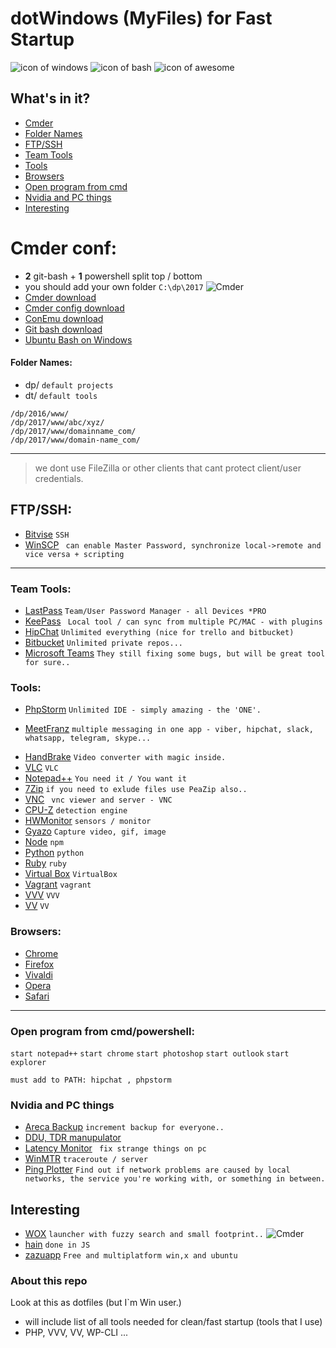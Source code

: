 dotWindows (MyFiles) for Fast Startup
===================
![icon of windows](https://raw.githubusercontent.com/apsolut/dotwindows/master/assets/images/icons/icon-decom-windows-02.png)
![icon of bash](https://raw.githubusercontent.com/apsolut/dotwindows/master/assets/images/icons/icon-decom-bash.png)
![icon of awesome](https://raw.githubusercontent.com/apsolut/dotwindows/master/assets/images/icons/icon-decom-awesome.png)



## What's in it?

- [Cmder](#cmder-conf)
- [Folder Names](#folder-names)
- [FTP/SSH](#ftpssh)
- [Team Tools](#team-tools)
- [Tools](#tools)
- [Browsers](#browsers)
- [Open program from cmd](#open-program-from-cmdpowershell)
- [Nvidia and PC things](#nvidia-and-pc-things)
- [Interesting](#interesting)



# Cmder conf:

* **2** git-bash + **1** powershell split top / bottom
* you should add your own folder ``` C:\dp\2017 ```
![Cmder](https://raw.githubusercontent.com/apsolut/dotwindows/master/assets/images/cmder-look-and-feel-2-split-small.png)
* [Cmder download](http://cmder.net/)
* [Cmder config download](https://raw.githubusercontent.com/apsolut/dotwindows/master/cmder/cmder-git-bash-split-screen.xml)
* [ConEmu download](https://conemu.github.io/)
* [Git bash download](https://git-scm.com/downloads)
* [Ubuntu Bash on Windows](https://github.com/apsolut/bash-on-windows)

#### Folder Names:
 - dp/ `default projects`
 - dt/ `default tools`
``` 
/dp/2016/www/
/dp/2017/www/abc/xyz/
/dp/2017/www/domainname_com/
/dp/2017/www/domain-name_com/
```
--- 

> we dont use FileZilla or other clients that cant protect client/user credentials.

## FTP/SSH:
- [Bitvise](https://www.bitvise.com/) ``` SSH ```
- [WinSCP](https://winscp.net/eng/index.php)
``` can enable Master Password, synchronize local->remote and vice versa + scripting```
   
--- 

### Team Tools:
* [LastPass](https://www.lastpass.com/) ```Team/User Password Manager - all Devices *PRO```
* [KeePass](http://keepass.info/) ``` Local tool / can sync from multiple PC/MAC - with plugins```
* [HipChat](https://www.hipchat.com/) ```Unlimited everything (nice for trello and bitbucket)```
* [Bitbucket](https://bitbucket.org/) ```Unlimited private repos... ```
* [Microsoft Teams](https://teams.microsoft.com) ``` They still fixing some bugs, but will be great tool for sure.. ```


### Tools:
* [PhpStorm](https://www.jetbrains.com/phpstorm/specials/phpstorm/phpstorm.html) ```Unlimited IDE - simply amazing - the 'ONE'.```
- [MeetFranz](http://meetfranz.com/) ```multiple messaging in one app - viber, hipchat, slack, whatsapp, telegram, skype...```
* [HandBrake](https://handbrake.fr/) ```Video converter with magic inside.```
* [VLC](http://www.videolan.org/vlc/) ```VLC```
* [Notepad++](https://notepad-plus-plus.org/) ```You need it / You want it ```
* [7Zip](http://www.7-zip.org/) ``` if you need to exlude files use PeaZip also.. ```
* [VNC](https://www.realvnc.com/) ``` vnc viewer and server - VNC```
* [CPU-Z](http://www.cpuid.com/softwares/cpu-z.html) ``` detection engine ```
* [HWMonitor](http://www.cpuid.com/softwares/hwmonitor-pro.html) ``` sensors / monitor ```
* [Gyazo](https://gyazo.com/captures) ```Capture video, gif, image```
* [Node](https://nodejs.org/en/download/) ```npm```
* [Python](https://www.python.org/downloads/windows/) ```python```
* [Ruby](https://rubyinstaller.org/) ```ruby```
* [Virtual Box](https://www.virtualbox.org/wiki/Downloads) ```VirtualBox```
* [Vagrant](https://www.vagrantup.com/) ```vagrant```
* [VVV](https://github.com/Varying-Vagrant-Vagrants/VVV) ```VVV```
* [VV](https://github.com/bradp/vv) ```VV```


### Browsers:
* [Chrome](https://www.google.com/chrome/) 
* [Firefox](https://www.mozilla.org/en-US/firefox/new/) 
* [Vivaldi](https://vivaldi.com/download/?lang=en) 
* [Opera](http://www.opera.com/) 
* [Safari](#) 


--- 


### Open program from cmd/powershell:
```start notepad++```
```start chrome```
```start photoshop```
```start outlook```
```start explorer```



```
must add to PATH: hipchat , phpstorm
```
 
 
### Nvidia and PC things
- [Areca Backup](http://www.areca-backup.org/) ```increment backup for everyone..```
- [DDU, TDR manupulator](https://forums.geforce.com/default/topic/550192/geforce-drivers/wagnard-tools-ddu-gmp-tdr-manipulator-new-cpu-core-analyzer-updated-02-05-2017-/)
 - [Latency Monitor](http://www.resplendence.com/latencymon) ``` fix strange things on pc```
 - [WinMTR](http://winmtr.net/) ``` traceroute / server ```
 - [Ping Plotter](https://www.pingplotter.com/) ```Find out if network problems are caused by local networks, the service you're working with, or something in between. ```

## Interesting
- [WOX](https://winscp.net/eng/index.php) ```launcher with fuzzy search and small footprint..```
![Cmder](https://raw.githubusercontent.com/apsolut/dotwindows/master/assets/images/wox-launcher-for-windows-01.gif)
- [hain](http://appetizermonster.github.io/hain/) ```done in JS```
- [zazuapp](http://zazuapp.org/) ```Free and multiplatform win,x and ubuntu```

### About this repo


Look at this as dotfiles (but I`m Win user.)
 - will include list of all tools needed for clean/fast startup (tools that I use)
 - PHP, VVV, VV, WP-CLI ...


